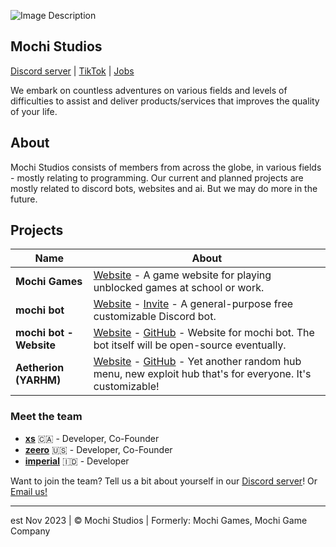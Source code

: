 ![Image Description](https://i.imgur.com/7oXYfX2.png)
## Mochi Studios

[Discord server](https://discord.gg/mochidev) | [TikTok](https://tiktok.com/@mochiwebsite) | [Jobs](mailto:contact@mochig.com)

We embark on countless adventures on various fields and levels of 
difficulties to assist and deliver products/services that improves the 
quality of your life.

## About
Mochi Studios consists of members from across the globe, in various fields - mostly relating to programming. Our current and planned projects are mostly related to discord bots, websites and ai. But we may do more in the future.

## Projects

| Name    | About  |
|---------|--------|
| **Mochi Games** | [Website](https://mochig.com) - A game website for playing unblocked games at school or work. |
| **mochi bot** | [Website](https://bot.mochig.com) - [Invite](https://discord.com/oauth2/authorize?client_id=1234731012727115816) - A general-purpose free customizable Discord bot. |
| **mochi bot - Website** | [Website](https://bot.mochig.com) - [GitHub](https://github.com/mochi-corporation/mochibot-website) - Website for mochi bot. The bot itself will be open-source eventually. |
| **Aetherion (YARHM)** | [Website](https://yarhm.mhi.im) - [GitHub](https://github.com/Joystickplays/psychic-octo-invention) - Yet another random hub menu, new exploit hub that's for everyone. It's customizable! |


### Meet the team
- **[xs](https://github.com/xs76)** 🇨🇦 - Developer, Co-Founder
- **[zeero](https://github.com/multipliedbyzeero)** 🇺🇸 - Developer, Co-Founder
- **[imperial](https://github.com/Joystickplays)** 🇮🇩 - Developer

Want to join the team? Tell us a bit about yourself in our [Discord server](https://discord.gg/mochidev)! Or [Email us!](mailto:contact@mochig.com)

---

est Nov 2023 | © Mochi Studios | Formerly: Mochi Games, Mochi Game Company

